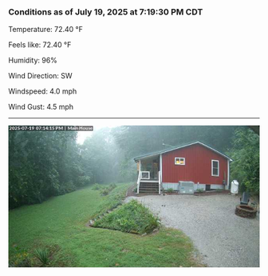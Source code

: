 ### Conditions as of July 19, 2025 at 7:19:30 PM CDT 

Temperature: 72.40 &deg;F

Feels like: 72.40 &deg;F

Humidity: 96%

Wind Direction: SW

Windspeed: 4.0 mph

Wind Gust: 4.5 mph

---

<img src="./images/latest.jpeg"/>

